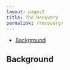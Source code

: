 ```yaml
---
layout: pagev2
title: The Recovery
permalink: /recovery/
---
```

- [Background](#background)

## Background
